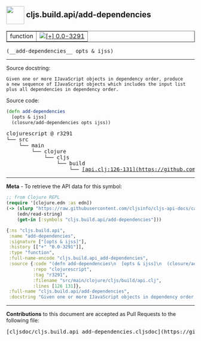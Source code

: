## <img width="48px" valign="middle" src="http://i.imgur.com/Hi20huC.png"> cljs.build.api/add-dependencies

 <table border="1">
<tr>

<td>function</td>
<td><a href="https://github.com/cljsinfo/cljs-api-docs/tree/0.0-3291"><img valign="middle" alt="[+] 0.0-3291" src="https://img.shields.io/badge/+-0.0--3291-lightgrey.svg"></a> </td>
</tr>
</table>

 <samp>
(__add-dependencies__ opts & ijss)<br>
</samp>

---




Source docstring:

```
Given one or more IJavaScript objects in dependency order, produce
a new sequence of IJavaScript objects which includes the input list
plus all dependencies in dependency order.
```

Source code:

```clj
(defn add-dependencies
  [opts & ijss]
  (closure/add-dependencies opts ijss))
```

 <pre>
clojurescript @ r3291
└── src
    └── main
        └── clojure
            └── cljs
                └── build
                    └── <ins>[api.clj:126-131](https://github.com/clojure/clojurescript/blob/r3291/src/main/clojure/cljs/build/api.clj#L126-L131)</ins>
</pre>


---

__Meta__ - To retrieve the API data for this symbol:

```clj
;; from Clojure REPL
(require '[clojure.edn :as edn])
(-> (slurp "https://raw.githubusercontent.com/cljsinfo/cljs-api-docs/catalog/cljs-api.edn")
    (edn/read-string)
    (get-in [:symbols "cljs.build.api/add-dependencies"]))
```

```clj
{:ns "cljs.build.api",
 :name "add-dependencies",
 :signature ["[opts & ijss]"],
 :history [["+" "0.0-3291"]],
 :type "function",
 :full-name-encode "cljs.build.api_add-dependencies",
 :source {:code "(defn add-dependencies\n  [opts & ijss]\n  (closure/add-dependencies opts ijss))",
          :repo "clojurescript",
          :tag "r3291",
          :filename "src/main/clojure/cljs/build/api.clj",
          :lines [126 131]},
 :full-name "cljs.build.api/add-dependencies",
 :docstring "Given one or more IJavaScript objects in dependency order, produce\na new sequence of IJavaScript objects which includes the input list\nplus all dependencies in dependency order."}

```

---

__Contributions__ to this document are accepted as Pull Requests to the following file:

 <pre>
[cljsdoc/cljs.build.api_add-dependencies.cljsdoc](https://github.com/cljsinfo/cljs-api-docs/blob/master/cljsdoc/cljs.build.api_add-dependencies.cljsdoc)
</pre>

